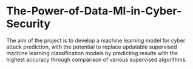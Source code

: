 # The-Power-of-Data-Ml-in-Cyber-Security
The aim of the project is to develop a machine learning model for cyber attack prediction, with the potential to replace updatable supervised machine learning classification models by predicting results with the highest accuracy through comparison of various supervised algorithms.
